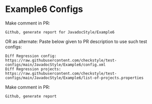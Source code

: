 # Example6 Configs
Make comment in PR:
```
Github, generate report for JavadocStyle/Example6
```
OR as alternate:
Paste below given to PR description to use such test configs:
```
Diff Regression config: https://raw.githubusercontent.com/checkstyle/test-configs/main/JavadocStyle/Example6/config.xml
Diff Regression projects: https://raw.githubusercontent.com/checkstyle/test-configs/main/JavadocStyle/Example6/list-of-projects.properties
```
Make comment in PR:
```
Github, generate report
```

